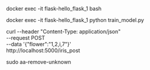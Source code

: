 docker exec -it flask-hello_flask_1 bash

docker exec -it flask-hello_flask_1 python train_model.py

curl --header "Content-Type: application/json" \
  --request POST \
  --data '{"flower":"1,2,i,7"}' \
  http://localhost:5000/iris_post



sudo aa-remove-unknown
